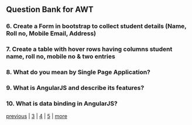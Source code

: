 ## Question Bank for AWT

### 6. Create a Form in bootstrap to collect student details (Name, Roll no, Mobile Email, Address)

### 7. Create a table with hover rows having columns student name, roll no, mobile no & two entries

### 8. What do you mean by Single Page Application?

### 9. What is AngularJS and describe its features?

### 10. What is data binding in AngularJS?

[previous](index.md) | [3](three.md) | [4](4.md) | [5](5.md) | [more](6.md)
